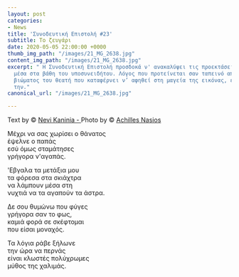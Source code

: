```yaml
---
layout: post
categories:
- News
title: 'Συνοδευτική Επιστολή #23'
subtitle: Το ζευγάρι
date: 2020-05-05 22:00:00 +0000
thumb_img_path: "/images/21_MG_2638.jpg"
content_img_path: "/images/21_MG_2638.jpg"
excerpt: " Η Συνοδευτική Επιστολή προσδοκά ν' ανακαλύψει τις προεκτάσεις της εικόνας
  μέσα στα βάθη του υποσυνειδήτου. Λόγος που προτείνεται σαν ταπεινό απαύγασμα του
  βιώματος του θεατή που καταφέρνει ν’ αφηθεί στη μαγεία της εικόνας, επαναδημιουργώντας
  την."
canonical_url: "/images/21_MG_2638.jpg"

---
```

Text by © <a href="https://www.facebook.com/nevi.kaninia" target="blank">Nevi Kaninia - </a>Photo by © <a href="https://anikon.org/" target="blank">Achilles Nasios</a>



Μέχρι να σας χωρίσει ο θάνατος  
έψελνε ο παπάς  
εσύ όμως σταμάτησες  
γρήγορα ν'αγαπάς.

'Eβγαλα τα μετάξια μου  
τα φόρεσα στα σκιάχτρα  
να λάμπουν μέσα στη  
νυχτιά να τα αγαπούν τα άστρα.

Δε σου θυμώνω που φύγες  
γρήγορα σαν το φως,  
καμιά φορά σε σκέφτομαι   
που είσαι μοναχός.

Τα λόγια ράβε ξήλωνε  
την ώρα να περνάς  
είναι κλωστές πολύχρωμες  
μύθος της χαλιμάς.